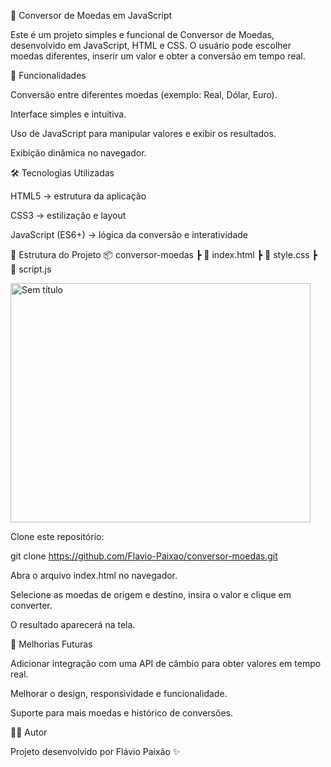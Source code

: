 💱 Conversor de Moedas em JavaScript

Este é um projeto simples e funcional de Conversor de Moedas, desenvolvido em JavaScript, HTML e CSS.
O usuário pode escolher moedas diferentes, inserir um valor e obter a conversão em tempo real.

🚀 Funcionalidades

Conversão entre diferentes moedas (exemplo: Real, Dólar, Euro).

Interface simples e intuitiva.

Uso de JavaScript para manipular valores e exibir os resultados.

Exibição dinâmica no navegador.

🛠️ Tecnologias Utilizadas

HTML5 → estrutura da aplicação

CSS3 → estilização e layout

JavaScript (ES6+) → lógica da conversão e interatividade

📂 Estrutura do Projeto
📦 conversor-moedas
 ┣ 📜 index.html
 ┣ 📜 style.css
 ┣ 📜 script.js

 <img width="480" height="383" alt="Sem título" src="https://github.com/user-attachments/assets/296d2ce4-27b9-48ec-b9da-2d34a5ef4a0a" />

Clone este repositório:

git clone https://github.com/Flavio-Paixao/conversor-moedas.git


Abra o arquivo index.html no navegador.

Selecione as moedas de origem e destino, insira o valor e clique em converter.

O resultado aparecerá na tela.

📌 Melhorias Futuras

Adicionar integração com uma API de câmbio para obter valores em tempo real.

Melhorar o design, responsividade e funcionalidade.

Suporte para mais moedas e histórico de conversões.

👨‍💻 Autor

Projeto desenvolvido por Flávio Paixão ✨
